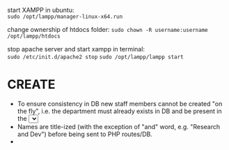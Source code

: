 start XAMPP in ubuntu:  
```sudo /opt/lampp/manager-linux-x64.run```  

change ownership of htdocs folder:
```sudo chown -R username:username /opt/lampp/htdocs```

stop apache server and start xampp in terminal:  
```sudo /etc/init.d/apache2 stop```
```sudo /opt/lampp/lampp start```

# CREATE
- To ensure consistency in DB new staff members cannot be created "on the fly", i.e. the department must already exists in DB and be present in the <select> container. The same rule applies to creating departments - the location needs to already be in the DB.  
- Names are title-ized (with the exception of "and" word, e.g. "Research and Dev") before being sent to PHP routes/DB.  
- 
